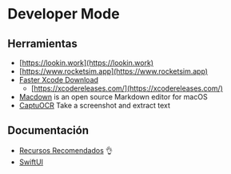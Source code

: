 # Developer Mode

## Herramientas


* [https://lookin.work](https://lookin.work)
* [https://www.rocketsim.app](https://www.rocketsim.app)
* [Faster Xcode Download ](https://github.com/vineetchoudhary/Downloader-for-Apple-Developers)
	* [https://xcodereleases.com/](https://xcodereleases.com/) 
* [Macdown](https://macdown.uranusjr.com) is an open source Markdown editor for macOS
* [CaptuOCR](https://github.com/carlos-chaguendo/capture-ocr) Take a screenshot and extract text


## Documentación

* [Recursos Recomendados](recursos.md) :ok_hand:
* [SwiftUI](swift-ui.md) 
